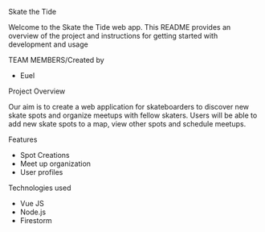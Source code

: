 Skate the Tide

Welcome to the Skate the Tide web app. This README provides an overview of the project and instructions for getting started with development and usage

TEAM MEMBERS/Created by
* Euel


Project Overview

Our aim is to create a web application for skateboarders to discover new skate spots and organize meetups with fellow skaters. Users will be able to add new skate spots to a map, view other spots and schedule meetups. 

Features
* Spot Creations
* Meet up organization
* User profiles

Technologies used
* Vue JS
* Node.js
* Firestorm
